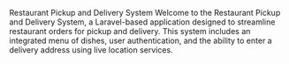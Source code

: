 Restaurant Pickup and Delivery System
Welcome to the Restaurant Pickup and Delivery System, a Laravel-based application designed to streamline restaurant orders for pickup and delivery. This system includes an integrated menu of dishes, user authentication, and the ability to enter a delivery address using live location services.
